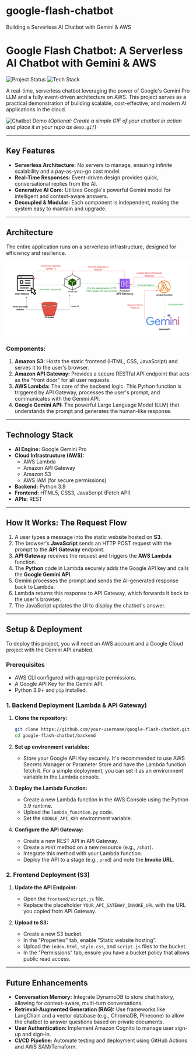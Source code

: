 # google-flash-chatbot
Building a Serverless AI Chatbot with Gemini &amp; AWS
# Google Flash Chatbot: A Serverless AI Chatbot with Gemini & AWS

![Project Status](https://img.shields.io/badge/status-complete-green)
![Tech Stack](https://img.shields.io/badge/tech-AWS%20%7C%20Gemini%20%7C%20Python-blue)

A real-time, serverless chatbot leveraging the power of Google's Gemini Pro LLM and a fully event-driven architecture on AWS. This project serves as a practical demonstration of building scalable, cost-effective, and modern AI applications in the cloud.

![Chatbot Demo](./demo.gif)
*(Optional: Create a simple GIF of your chatbot in action and place it in your repo as `demo.gif`)*

---

## Key Features

-   **Serverless Architecture:** No servers to manage, ensuring infinite scalability and a pay-as-you-go cost model.
-   **Real-Time Responses:** Event-driven design provides quick, conversational replies from the AI.
-   **Generative AI Core:** Utilizes Google's powerful Gemini model for intelligent and context-aware answers.
-   **Decoupled & Modular:** Each component is independent, making the system easy to maintain and upgrade.

---

## Architecture

The entire application runs on a serverless infrastructure, designed for efficiency and resilience.

![Architecture Diagram](./architecture.png)


### Components:

1.  **Amazon S3:** Hosts the static frontend (HTML, CSS, JavaScript) and serves it to the user's browser.
2.  **Amazon API Gateway:** Provides a secure RESTful API endpoint that acts as the "front door" for all user requests.
3.  **AWS Lambda:** The core of the backend logic. This Python function is triggered by API Gateway, processes the user's prompt, and communicates with the Gemini API.
4.  **Google Gemini API:** The powerful Large Language Model (LLM) that understands the prompt and generates the human-like response.

---

## Technology Stack

-   **AI Engine:** Google Gemini Pro
-   **Cloud Infrastructure (AWS):**
    -   AWS Lambda
    -   Amazon API Gateway
    -   Amazon S3
    -   AWS IAM (for secure permissions)
-   **Backend:** Python 3.9
-   **Frontend:** HTML5, CSS3, JavaScript (Fetch API)
-   **APIs:** REST

---

## How It Works: The Request Flow

1.  A user types a message into the static website hosted on **S3**.
2.  The browser's **JavaScript** sends an HTTP POST request with the prompt to the **API Gateway** endpoint.
3.  **API Gateway** receives the request and triggers the **AWS Lambda** function.
4.  The **Python** code in Lambda securely adds the Google API key and calls the **Google Gemini API**.
5.  Gemini processes the prompt and sends the AI-generated response back to Lambda.
6.  Lambda returns this response to API Gateway, which forwards it back to the user's browser.
7.  The JavaScript updates the UI to display the chatbot's answer.

---

## Setup & Deployment

To deploy this project, you will need an AWS account and a Google Cloud project with the Gemini API enabled.

### Prerequisites

-   AWS CLI configured with appropriate permissions.
-   A Google API Key for the Gemini API.
-   Python 3.9+ and `pip` installed.

### 1. Backend Deployment (Lambda & API Gateway)

1.  **Clone the repository:**
    ```bash
    git clone https://github.com/your-username/google-flash-chatbot.git
    cd google-flash-chatbot/backend
    ```
2.  **Set up environment variables:**
    -   Store your Google API Key securely. It's recommended to use AWS Secrets Manager or Parameter Store and have the Lambda function fetch it. For a simple deployment, you can set it as an environment variable in the Lambda console.

3.  **Deploy the Lambda Function:**
    -   Create a new Lambda function in the AWS Console using the Python 3.9 runtime.
    -   Upload the `lambda_function.py` code.
    -   Set the `GOOGLE_API_KEY` environment variable.

4.  **Configure the API Gateway:**
    -   Create a new REST API in API Gateway.
    -   Create a `POST` method on a new resource (e.g., `/chat`).
    -   Integrate this method with your Lambda function.
    -   Deploy the API to a stage (e.g., `prod`) and note the **Invoke URL**.

### 2. Frontend Deployment (S3)

1.  **Update the API Endpoint:**
    -   Open the `frontend/script.js` file.
    -   Replace the placeholder `YOUR_API_GATEWAY_INVOKE_URL` with the URL you copied from API Gateway.

2.  **Upload to S3:**
    -   Create a new S3 bucket.
    -   In the "Properties" tab, enable "Static website hosting".
    -   Upload the `index.html`, `style.css`, and `script.js` files to the bucket.
    -   In the "Permissions" tab, ensure you have a bucket policy that allows public read access.

---

## Future Enhancements

-   **Conversation Memory:** Integrate DynamoDB to store chat history, allowing for context-aware, multi-turn conversations.
-   **Retrieval-Augmented Generation (RAG):** Use frameworks like LangChain and a vector database (e.g., ChromaDB, Pinecone) to allow the chatbot to answer questions based on private documents.
-   **User Authentication:** Implement Amazon Cognito to manage user sign-up and sign-in.
-   **CI/CD Pipeline:** Automate testing and deployment using GitHub Actions and AWS SAM/Terraform.
